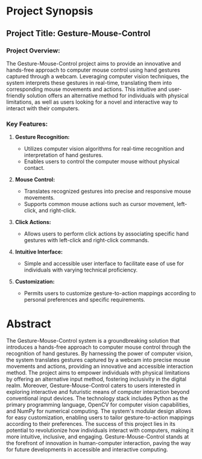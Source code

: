 # Project Synopsis

## Project Title: Gesture-Mouse-Control

### Project Overview:

The Gesture-Mouse-Control project aims to provide an innovative and hands-free approach to computer 
mouse control using hand gestures captured through a webcam. Leveraging computer vision techniques, the system interprets 
these gestures in real-time, translating them into corresponding mouse movements and actions. This intuitive and user-friendly 
solution offers an alternative method for individuals with physical limitations, as well as users looking
for a novel and interactive way to interact with their computers.

### Key Features:

1. **Gesture Recognition:**
   - Utilizes computer vision algorithms for real-time recognition and interpretation of hand gestures.
   - Enables users to control the computer mouse without physical contact.

2. **Mouse Control:**
   - Translates recognized gestures into precise and responsive mouse movements.
   - Supports common mouse actions such as cursor movement, left-click, and right-click.

3. **Click Actions:**
   - Allows users to perform click actions by associating specific hand gestures with left-click and right-click commands.

4. **Intuitive Interface:**
   - Simple and accessible user interface to facilitate ease of use for individuals with varying technical proficiency.

5. **Customization:**
   - Permits users to customize gesture-to-action mappings according to personal preferences and specific requirements.

# Abstract

The Gesture-Mouse-Control system is a groundbreaking solution that introduces a hands-free approach to computer mouse control through the recognition of hand gestures. By harnessing the power of computer vision, the system translates gestures captured by a webcam into precise mouse movements and actions, providing an innovative and accessible interaction method.
The project aims to empower individuals with physical limitations by offering an alternative input method, fostering inclusivity in the digital realm. Moreover, Gesture-Mouse-Control caters to users interested in exploring interactive and futuristic means of computer interaction beyond conventional input devices.
The technology stack includes Python as the primary programming language, OpenCV for computer vision capabilities, and NumPy for numerical computing. The system's modular design allows for easy customization, enabling users to tailor gesture-to-action mappings according to their preferences.
The success of this project lies in its potential to revolutionize how individuals interact with computers, making it more intuitive, inclusive, and engaging. Gesture-Mouse-Control stands at the forefront of innovation in human-computer interaction, paving the way for future developments in accessible and interactive computing.
